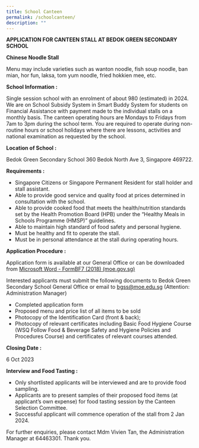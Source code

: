 ```yaml
---
title: School Canteen
permalink: /schoolcanteen/
description: ""
---
```

**APPLICATION FOR CANTEEN STALL AT BEDOK GREEN SECONDARY SCHOOL**

**Chinese Noodle Stall**

Menu may include varieties such as wanton noodle, fish soup noodle, ban mian, hor fun, laksa, tom yum noodle, fried hokkien mee, etc.

**School Information :**

Single session school with an enrolment of about 980 (estimated) in 2024. We are on School Subsidy System in Smart Buddy System for students on Financial Assistance with payment made to the individual stalls on a monthly basis. The canteen operating hours are Mondays to Fridays from 7am to 3pm during the school term.  You are required to operate during non-routine hours or school holidays where there are lessons, activities and national examination as requested by the school.

**Location of School :**

Bedok Green Secondary School
360 Bedok North Ave 3, Singapore 469722.

**Requirements :**

* Singapore Citizens or Singapore Permanent Resident for stall holder and stall assistant.
* Able to provide good service and quality food at prices determined in consultation with the school.
* Able to provide cooked food that meets the health/nutrition standards set by the Health Promotion Board (HPB) under the “Healthy Meals in Schools Programme (HMSP)” guidelines.
* Able to maintain high standard of food safety and personal hygiene.
* Must be healthy and fit to operate the stall.
* Must be in personal attendance at the stall during operating hours.

**Application Procedure :**

Application form is available at our General Office or can be downloaded from [Microsoft Word - FormBF7 (2018) (moe.gov.sg)](https://schadmsvc.moe.gov.sg/files/appexistingsch.pdf)

Interested applicants must submit the following documents to Bedok Green Secondary School General Office or email to bgss@moe.edu.sg (Attention: Administration Manager) 


* Completed application form
* Proposed menu and price list of all items to be sold
* Photocopy of the Identification Card (front & back); 
* Photocopy of relevant certificates including Basic Food Hygiene Course (WSQ Follow Food & Beverage Safety and Hygiene Policies and Procedures Course) and certificates of relevant courses attended.

**Closing Date :**

6 Oct 2023

**Interview and Food Tasting :**
* Only shortlisted applicants will be interviewed and are to provide food sampling. 
* Applicants are to present samples of their proposed food items (at applicant’s own expense) for food tasting session by the Canteen Selection Committee.
* Successful applicant will commence operation of the stall from 2 Jan 2024.

For further enquiries, please contact  Mdm Vivien Tan, the Administration Manager at 64463301.
Thank you.